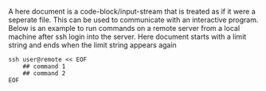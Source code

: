 A here document is a code-block/input-stream that is treated as if it were a seperate file. This can be used to communicate with an interactive program. Below is an example to run commands on a remote server from a local machine after ssh login into the server. Here document starts with a limit string and ends when the limit string appears again

	ssh user@remote << EOF
		## command 1
		## command 2
	EOF
